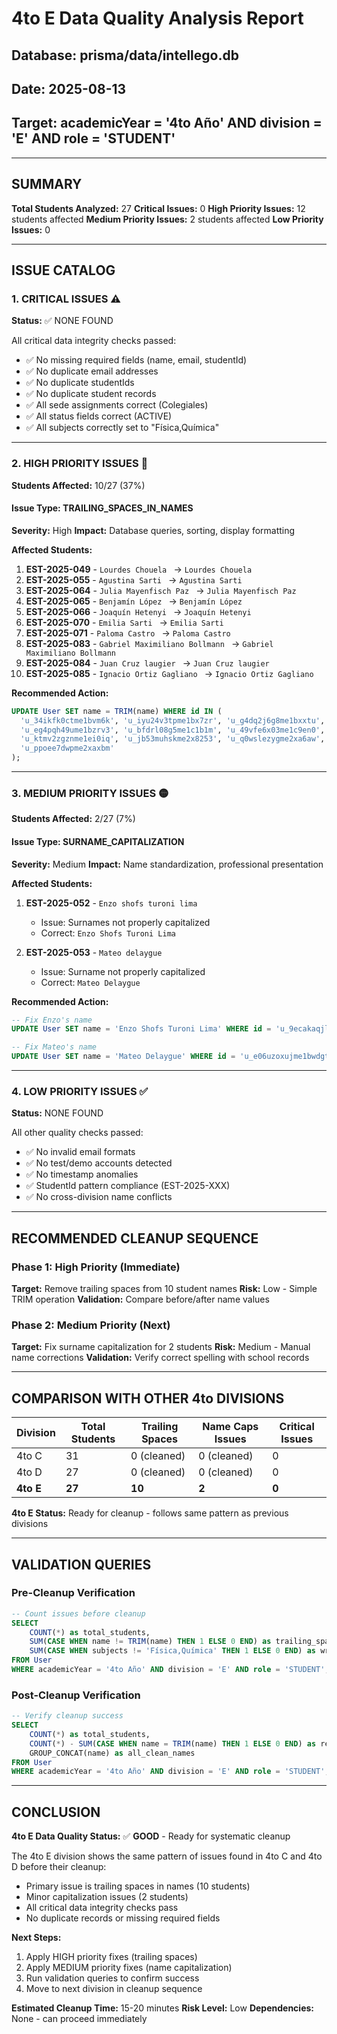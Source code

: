 # 4to E Data Quality Analysis Report
## Database: prisma/data/intellego.db
## Date: 2025-08-13
## Target: academicYear = '4to Año' AND division = 'E' AND role = 'STUDENT'

---

## SUMMARY
**Total Students Analyzed:** 27
**Critical Issues:** 0
**High Priority Issues:** 12 students affected
**Medium Priority Issues:** 2 students affected
**Low Priority Issues:** 0

---

## ISSUE CATALOG

### 1. **CRITICAL ISSUES** ⚠️
**Status:** ✅ NONE FOUND

All critical data integrity checks passed:
- ✅ No missing required fields (name, email, studentId)
- ✅ No duplicate email addresses
- ✅ No duplicate studentIds
- ✅ No duplicate student records
- ✅ All sede assignments correct (Colegiales)
- ✅ All status fields correct (ACTIVE)
- ✅ All subjects correctly set to "Física,Química"

---

### 2. **HIGH PRIORITY ISSUES** 🔴
**Students Affected:** 10/27 (37%)

#### Issue Type: **TRAILING_SPACES_IN_NAMES**
**Severity:** High
**Impact:** Database queries, sorting, display formatting

**Affected Students:**
1. **EST-2025-049** - `Lourdes Chouela ` → `Lourdes Chouela`
2. **EST-2025-055** - `Agustina Sarti ` → `Agustina Sarti`
3. **EST-2025-064** - `Julia Mayenfisch Paz ` → `Julia Mayenfisch Paz`
4. **EST-2025-065** - `Benjamín López ` → `Benjamín López`
5. **EST-2025-066** - `Joaquín Hetenyi ` → `Joaquín Hetenyi`
6. **EST-2025-070** - `Emilia Sarti ` → `Emilia Sarti`
7. **EST-2025-071** - `Paloma Castro ` → `Paloma Castro`
8. **EST-2025-083** - `Gabriel Maximiliano Bollmann ` → `Gabriel Maximiliano Bollmann`
9. **EST-2025-084** - `Juan Cruz laugier ` → `Juan Cruz laugier`
10. **EST-2025-085** - `Ignacio Ortiz Gagliano ` → `Ignacio Ortiz Gagliano`

**Recommended Action:** 
```sql
UPDATE User SET name = TRIM(name) WHERE id IN (
  'u_34ikfk0ctme1bvm6k', 'u_iyu24v3tpme1bx7zr', 'u_g4dq2j6g8me1bxxtu',
  'u_eg4pqh49ume1bzrv3', 'u_bfdrl08g5me1c1b1m', 'u_49vfe6x03me1c9en0',
  'u_ktmv2zgznme1ei0iq', 'u_jb53muhskme2x8253', 'u_q0wslezygme2xa6aw',
  'u_ppoee7dwpme2xaxbm'
);
```

---

### 3. **MEDIUM PRIORITY ISSUES** 🟡
**Students Affected:** 2/27 (7%)

#### Issue Type: **SURNAME_CAPITALIZATION**
**Severity:** Medium
**Impact:** Name standardization, professional presentation

**Affected Students:**
1. **EST-2025-052** - `Enzo shofs turoni lima`
   - Issue: Surnames not properly capitalized
   - Correct: `Enzo Shofs Turoni Lima`

2. **EST-2025-053** - `Mateo delaygue`
   - Issue: Surname not properly capitalized
   - Correct: `Mateo Delaygue`

**Recommended Action:**
```sql
-- Fix Enzo's name
UPDATE User SET name = 'Enzo Shofs Turoni Lima' WHERE id = 'u_9ecakaqjlme1bw973';

-- Fix Mateo's name  
UPDATE User SET name = 'Mateo Delaygue' WHERE id = 'u_e06uzoxujme1bwdgt';
```

---

### 4. **LOW PRIORITY ISSUES** ✅
**Status:** NONE FOUND

All other quality checks passed:
- ✅ No invalid email formats
- ✅ No test/demo accounts detected
- ✅ No timestamp anomalies
- ✅ StudentId pattern compliance (EST-2025-XXX)
- ✅ No cross-division name conflicts

---

## RECOMMENDED CLEANUP SEQUENCE

### **Phase 1: High Priority** (Immediate)
**Target:** Remove trailing spaces from 10 student names
**Risk:** Low - Simple TRIM operation
**Validation:** Compare before/after name values

### **Phase 2: Medium Priority** (Next)
**Target:** Fix surname capitalization for 2 students
**Risk:** Medium - Manual name corrections
**Validation:** Verify correct spelling with school records

---

## COMPARISON WITH OTHER 4to DIVISIONS

| Division | Total Students | Trailing Spaces | Name Caps Issues | Critical Issues |
|----------|----------------|-----------------|------------------|-----------------|
| 4to C    | 31            | 0 (cleaned)     | 0 (cleaned)      | 0               |
| 4to D    | 27            | 0 (cleaned)     | 0 (cleaned)      | 0               |
| **4to E**| **27**        | **10**          | **2**            | **0**           |

**4to E Status:** Ready for cleanup - follows same pattern as previous divisions

---

## VALIDATION QUERIES

### Pre-Cleanup Verification
```sql
-- Count issues before cleanup
SELECT 
    COUNT(*) as total_students,
    SUM(CASE WHEN name != TRIM(name) THEN 1 ELSE 0 END) as trailing_spaces,
    SUM(CASE WHEN subjects != 'Física,Química' THEN 1 ELSE 0 END) as wrong_subjects
FROM User 
WHERE academicYear = '4to Año' AND division = 'E' AND role = 'STUDENT';
```

### Post-Cleanup Verification
```sql
-- Verify cleanup success
SELECT 
    COUNT(*) as total_students,
    COUNT(*) - SUM(CASE WHEN name = TRIM(name) THEN 1 ELSE 0 END) as remaining_space_issues,
    GROUP_CONCAT(name) as all_clean_names
FROM User 
WHERE academicYear = '4to Año' AND division = 'E' AND role = 'STUDENT';
```

---

## CONCLUSION

**4to E Data Quality Status:** ✅ **GOOD** - Ready for systematic cleanup

The 4to E division shows the same pattern of issues found in 4to C and 4to D before their cleanup:
- Primary issue is trailing spaces in names (10 students)
- Minor capitalization issues (2 students)
- All critical data integrity checks pass
- No duplicate records or missing required fields

**Next Steps:**
1. Apply HIGH priority fixes (trailing spaces)
2. Apply MEDIUM priority fixes (name capitalization)
3. Run validation queries to confirm success
4. Move to next division in cleanup sequence

**Estimated Cleanup Time:** 15-20 minutes
**Risk Level:** Low
**Dependencies:** None - can proceed immediately